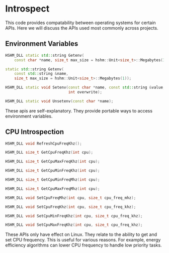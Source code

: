 # Introspect

This code provides compatability between operating systems for certain APIs.
Here we will discuss the APIs used most commonly across projects.

## Environment Variables

```cpp
HSHM_DLL static std::string Getenv(
    const char *name, size_t max_size = hshm::Unit<size_t>::Megabytes(1));

static std::string Getenv(
    const std::string &name,
    size_t max_size = hshm::Unit<size_t>::Megabytes(1));

HSHM_DLL static void Setenv(const char *name, const std::string &value,
                            int overwrite);

HSHM_DLL static void Unsetenv(const char *name);
```

These apis are self-explanatory. They provide portable ways to access environment
variables.

## CPU Introspection

```cpp
HSHM_DLL void RefreshCpuFreqKhz();

HSHM_DLL size_t GetCpuFreqKhz(int cpu);

HSHM_DLL size_t GetCpuMaxFreqKhz(int cpu);

HSHM_DLL size_t GetCpuMinFreqKhz(int cpu);

HSHM_DLL size_t GetCpuMinFreqMhz(int cpu);

HSHM_DLL size_t GetCpuMaxFreqMhz(int cpu);

HSHM_DLL void SetCpuFreqMhz(int cpu, size_t cpu_freq_mhz);

HSHM_DLL void SetCpuFreqKhz(int cpu, size_t cpu_freq_khz);

HSHM_DLL void SetCpuMinFreqKhz(int cpu, size_t cpu_freq_khz);

HSHM_DLL void SetCpuMaxFreqKhz(int cpu, size_t cpu_freq_khz);
```

These APIs only have effect on Linux. They relate
to the ability to get and set CPU frequency. This
is useful for various reasons. For example,
energy efficiency algorithms can lower CPU frequency
to handle low priority tasks.


